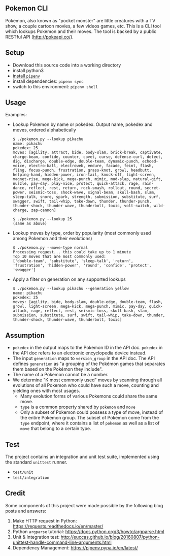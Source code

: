 ## Pokemon CLI

Pokemon, also known as "pocket monster" are little creatures with a TV show, a couple cartoon movies, a few videos
games, etc. This is a CLI tool which lookups Pokemon and their moves. The tool is backed by a public RESTful
API (http://pokeapi.co/).

## Setup

* Download this source code into a working directory
* install python3
* [install `pipenv`](https://pipenv.pypa.io/en/latest/install/#installing-pipenv)
* install dependencies: `pipenv sync`
* switch to this environment: `pipenv shell`

## Usage

Examples:

* Lookup Pokemon by name or pokedex. Output name, pokedex and moves, ordered alphabetically
  ```shell
  $ ./pokemon.py --lookup pikachu
  name: pikachu
  pokedex: 25
  moves: [agility, attract, bide, body-slam, brick-break, captivate, charge-beam, confide, counter, covet, curse, defense-curl, detect, dig, discharge, double-edge, double-team, dynamic-punch, echoed-voice, electro-ball, electroweb, endure, facade, feint, flash, fling, focus-punch, frustration, grass-knot, growl, headbutt, helping-hand, hidden-power, iron-tail, knock-off, light-screen, magnet-rise, mega-kick, mega-punch, mimic, mud-slap, natural-gift, nuzzle, pay-day, play-nice, protect, quick-attack, rage, rain-dance, reflect, rest, return, rock-smash, rollout, round, secret-power, seismic-toss, shock-wave, signal-beam, skull-bash, slam, sleep-talk, snore, spark, strength, submission, substitute, surf, swagger, swift, tail-whip, take-down, thunder, thunder-punch, thunder-shock, thunder-wave, thunderbolt, toxic, volt-switch, wild-charge, zap-cannon]
  
  $ ./pokemon.py --lookup 25
  (same as above)
  ```

* Lookup moves by type, order by popularity (most commonly used among Pokemon and their evolutions)
  ```shell
  $ ./pokemon.py --move-type normal
  Processing request... this could take up to 1 minute
  Top 10 moves that are most commonly used:
  ['double-team', 'substitute', 'sleep-talk', 'return', 'frustration', 'hidden-power', 'round', 'confide', 'protect', 'swagger']
  ```

* Apply a filter on generation on any supported lookups
  ```shell
  $ ./pokemon.py --lookup pikachu --generation yellow
  name: pikachu
  pokedex: 25
  moves: [agility, bide, body-slam, double-edge, double-team, flash, growl, light-screen, mega-kick, mega-punch, mimic, pay-day, quick-attack, rage, reflect, rest, seismic-toss, skull-bash, slam, submission, substitute, surf, swift, tail-whip, take-down, thunder, thunder-shock, thunder-wave, thunderbolt, toxic]
  ```

## Assumption

* `pokedex` in the output maps to the Pokemon ID in the API doc. `pokedex` in the API doc refers to an electronic
  encyclopedia device instead.
* The input `generation` maps to `version_group` in the API doc. The API defines `generation` as "a grouping of the
  Pokémon games that separates them based on the Pokémon they include".
* The name of a Pokemon cannot be a number.
* We determine "K most commonly used" moves by scanning through all evolutions of all Pokemon who could have such a
  move, counting and yielding ones with most usages.
    * Many evolution forms of various Pokemons could share the same move.
    * `type` is a common property shared by `pokemon` and `move`
    * Only a subset of Pokemon could possess a type of move, instead of the entire Pokemon group. The subset of Pokemon
      come from the `type` endpoint, where it contains a list of `pokemon` as well as a list of `move` that belong to a
      certain type.

## Test
The project contains an integration and unit test suite, implemented using the standard `unittest` runner.
* `test/unit`
* `test/integration`

## Credit
Some components of this project were made possible by the following blog posts and answers:
1. Make HTTP request in Python: https://requests.readthedocs.io/en/master/
2. Python `argparse` tutorial: https://docs.python.org/3/howto/argparse.html
3. Unit & Integration test: http://euccas.github.io/blog/20160807/python-unittest-handle-command-line-arguments.html
4. Dependency Management: https://pipenv.pypa.io/en/latest/